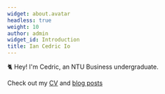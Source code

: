 ```yaml
---
widget: about.avatar
headless: true
weight: 10
author: admin
widget_id: Introduction
title: Ian Cedric Io
---
```

🐈 Hey! I'm Cedric, an NTU Business undergraduate.

Check out my [CV](/about/) and [blog posts](https://cedric130813.medium.com/)